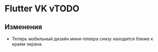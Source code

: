 <!-- markdownlint-disable MD033 -->

# Flutter VK vTODO

## Изменения

- Теперь мобильный дизайн мини-плеера снизу находится ближе к краям экрана.

<!-- Изменения с других Pre-release версий, которые должны быть отображены в non-pre версии: -->
